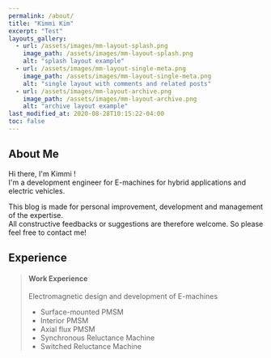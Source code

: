 ```yaml
---
permalink: /about/
title: "Kimmi Kim"
excerpt: "Test"
layouts_gallery:
  - url: /assets/images/mm-layout-splash.png
    image_path: /assets/images/mm-layout-splash.png
    alt: "splash layout example"
  - url: /assets/images/mm-layout-single-meta.png
    image_path: /assets/images/mm-layout-single-meta.png
    alt: "single layout with comments and related posts"
  - url: /assets/images/mm-layout-archive.png
    image_path: /assets/images/mm-layout-archive.png
    alt: "archive layout example"
last_modified_at: 2020-08-28T10:15:22-04:00
toc: false
---
```


About Me
--------
Hi there, I'm Kimmi !   
I'm a development engineer for E-machines for hybrid applications and electric vehicles.   

This blog is made for personal improvement, development and management of the expertise.   
All constructive feedbacks or suggestions are therefore welcome. So please feel free to contact me!

Experience
----------
> #### Work Experience
>	Electromagnetic design and development of E-machines
> - Surface-mounted PMSM
> - Interior PMSM
> - Axial flux PMSM
> - Synchronous Reluctance Machine
> - Switched Reluctance Machine
